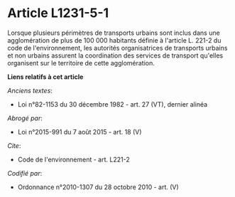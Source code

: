 # Article L1231-5-1

Lorsque plusieurs périmètres de transports urbains sont inclus dans une agglomération de plus de 100 000 habitants définie à
l'article L. 221-2 du code de l'environnement, les autorités organisatrices de transports urbains et non urbains assurent la
coordination des services de transport qu'elles organisent sur le territoire de cette agglomération.

**Liens relatifs à cet article**

_Anciens textes_:

  - Loi n°82-1153 du 30 décembre 1982 - art. 27 (VT), dernier alinéa

_Abrogé par_:

  - Loi n°2015-991 du 7 août 2015 - art. 18 (V)

_Cite_:

  - Code de l'environnement - art. L221-2

_Codifié par_:

  - Ordonnance n°2010-1307 du 28 octobre 2010 - art. (V)
